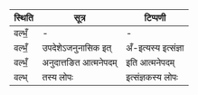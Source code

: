 | स्थिति | सूत्र | टिप्पणी |
| ----- | ------- | ------ |
| वल्भँ॒ | - | - |
| वल्भँ॒ | उपदेशेऽजनुनासिक इत् | अँ-इत्यस्य इत्संज्ञा |
| वल्भँ॒ | अनुदात्तङित आत्मनेपदम् | इति आत्मनेपदम् |
| वल्भ् | तस्य लोपः | इत्संज्ञकस्य लोपः |
